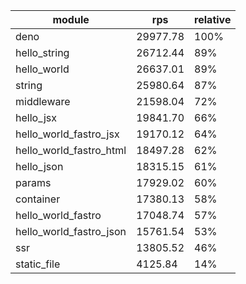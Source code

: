 
| module                  | rps      | relative |
| ----------------------- | -------- | -------- |
| deno                    | 29977.78 | 100%     |
| hello_string            | 26712.44 | 89%      |
| hello_world             | 26637.01 | 89%      |
| string                  | 25980.64 | 87%      |
| middleware              | 21598.04 | 72%      |
| hello_jsx               | 19841.70 | 66%      |
| hello_world_fastro_jsx  | 19170.12 | 64%      |
| hello_world_fastro_html | 18497.28 | 62%      |
| hello_json              | 18315.15 | 61%      |
| params                  | 17929.02 | 60%      |
| container               | 17380.13 | 58%      |
| hello_world_fastro      | 17048.74 | 57%      |
| hello_world_fastro_json | 15761.54 | 53%      |
| ssr                     | 13805.52 | 46%      |
| static_file             | 4125.84  | 14%      |